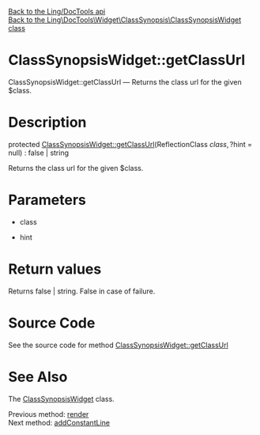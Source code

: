 [Back to the Ling/DocTools api](https://github.com/lingtalfi/DocTools/blob/master/doc/api/Ling/DocTools.md)<br>
[Back to the Ling\DocTools\Widget\ClassSynopsis\ClassSynopsisWidget class](https://github.com/lingtalfi/DocTools/blob/master/doc/api/Ling/DocTools/Widget/ClassSynopsis/ClassSynopsisWidget.md)


ClassSynopsisWidget::getClassUrl
================



ClassSynopsisWidget::getClassUrl — Returns the class url for the given $class.




Description
================


protected [ClassSynopsisWidget::getClassUrl](https://github.com/lingtalfi/DocTools/blob/master/doc/api/Ling/DocTools/Widget/ClassSynopsis/ClassSynopsisWidget/getClassUrl.md)(ReflectionClass $class, ?$hint = null) : false | string




Returns the class url for the given $class.




Parameters
================


- class

    

- hint

    


Return values
================

Returns false | string.
False in case of failure.







Source Code
===========
See the source code for method [ClassSynopsisWidget::getClassUrl](https://github.com/lingtalfi/DocTools/blob/master/Widget/ClassSynopsis/ClassSynopsisWidget.php#L332-L350)


See Also
================

The [ClassSynopsisWidget](https://github.com/lingtalfi/DocTools/blob/master/doc/api/Ling/DocTools/Widget/ClassSynopsis/ClassSynopsisWidget.md) class.

Previous method: [render](https://github.com/lingtalfi/DocTools/blob/master/doc/api/Ling/DocTools/Widget/ClassSynopsis/ClassSynopsisWidget/render.md)<br>Next method: [addConstantLine](https://github.com/lingtalfi/DocTools/blob/master/doc/api/Ling/DocTools/Widget/ClassSynopsis/ClassSynopsisWidget/addConstantLine.md)<br>

